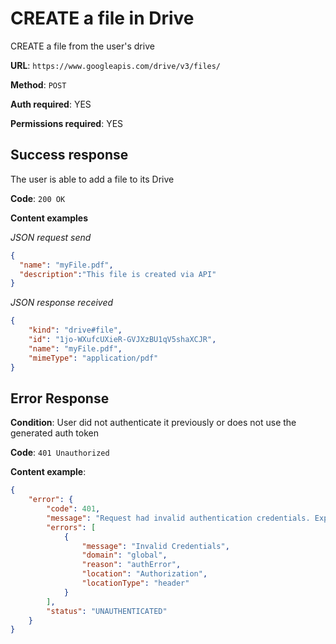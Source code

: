 # CREATE a file in Drive

CREATE a file from the user's drive

**URL**: ```https://www.googleapis.com/drive/v3/files/```

**Method**: ```POST```

**Auth required**: YES

**Permissions required**: YES

## Success response

The user is able to add a file to its Drive

**Code**: ```200 OK```

**Content examples**

*JSON request send*
```json
{
  "name": "myFile.pdf",
  "description":"This file is created via API"
}
```

*JSON response received*
```json
{
    "kind": "drive#file",
    "id": "1jo-WXufcUXieR-GVJXzBU1qV5shaXCJR",
    "name": "myFile.pdf",
    "mimeType": "application/pdf"
}
```

## Error Response

**Condition**: User did not authenticate it previously or does not use the generated auth token

**Code**: ```401 Unauthorized```

**Content example**:

```json
{
    "error": {
        "code": 401,
        "message": "Request had invalid authentication credentials. Expected OAuth 2 access token, login cookie or other valid authentication credential. See https://developers.google.com/identity/sign-in/web/devconsole-project.",
        "errors": [
            {
                "message": "Invalid Credentials",
                "domain": "global",
                "reason": "authError",
                "location": "Authorization",
                "locationType": "header"
            }
        ],
        "status": "UNAUTHENTICATED"
    }
}
```
